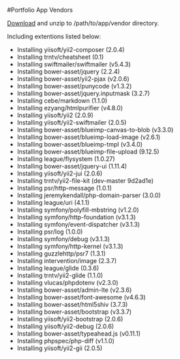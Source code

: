 #Portfolio App Vendors

[Download](https://github.com/AstroCodeTeam/portfolio-app-vendor/archive/master.zip) and unzip to /path/to/app/vendor directory.

Including extentions listed below:

  - Installing yiisoft/yii2-composer (2.0.4)
  - Installing trntv/cheatsheet (0.1)
  - Installing swiftmailer/swiftmailer (v5.4.3)
  - Installing bower-asset/jquery (2.2.4)
  - Installing bower-asset/yii2-pjax (v2.0.6)
  - Installing bower-asset/punycode (v1.3.2)
  - Installing bower-asset/jquery.inputmask (3.2.7)
  - Installing cebe/markdown (1.1.0)
  - Installing ezyang/htmlpurifier (v4.8.0)
  - Installing yiisoft/yii2 (2.0.9)
  - Installing yiisoft/yii2-swiftmailer (2.0.5)
  - Installing bower-asset/blueimp-canvas-to-blob (v3.3.0)
  - Installing bower-asset/blueimp-load-image (v2.6.1)
  - Installing bower-asset/blueimp-tmpl (v3.4.0)
  - Installing bower-asset/blueimp-file-upload (9.12.5)
  - Installing league/flysystem (1.0.27)
  - Installing bower-asset/jquery-ui (1.11.4)
  - Installing yiisoft/yii2-jui (2.0.6)
  - Installing trntv/yii2-file-kit (dev-master 9d2ad1e)
  - Installing psr/http-message (1.0.1)
  - Installing jeremykendall/php-domain-parser (3.0.0)
  - Installing league/uri (4.1.1)
  - Installing symfony/polyfill-mbstring (v1.2.0)
  - Installing symfony/http-foundation (v3.1.3)
  - Installing symfony/event-dispatcher (v3.1.3)
  - Installing psr/log (1.0.0)
  - Installing symfony/debug (v3.1.3)
  - Installing symfony/http-kernel (v3.1.3)
  - Installing guzzlehttp/psr7 (1.3.1)
  - Installing intervention/image (2.3.7)
  - Installing league/glide (0.3.6)
  - Installing trntv/yii2-glide (1.1.0)
  - Installing vlucas/phpdotenv (v2.3.0)
  - Installing bower-asset/admin-lte (v2.3.6)
  - Installing bower-asset/font-awesome (v4.6.3)
  - Installing bower-asset/html5shiv (3.7.3)
  - Installing bower-asset/bootstrap (v3.3.7)
  - Installing yiisoft/yii2-bootstrap (2.0.6)
  - Installing yiisoft/yii2-debug (2.0.6)
  - Installing bower-asset/typeahead.js (v0.11.1)
  - Installing phpspec/php-diff (v1.1.0)
  - Installing yiisoft/yii2-gii (2.0.5)
